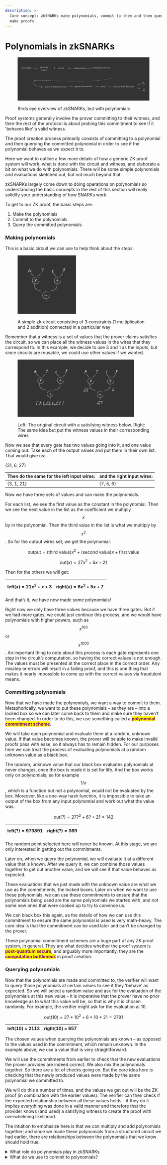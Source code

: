 ```yaml
---
description: >-
  Core concept: zkSNARKs make polynomials, commit to them and then query them to
  make proofs
---
```


# Polynomials in zkSNARKs

<figure><img src="../.gitbook/assets/3 kopya 3@4x.png" alt=""><figcaption><p>Birds eye overview of zkSNARKs, but with polynomials</p></figcaption></figure>

Proof systems generally involve the prover committing to their witness, and then the rest of the protocol is about probing this commitment to see if it 'behaves like' a valid witness.&#x20;

The proof creation process primarily consists of committing to a polynomial and then querying the committed polynomial in order to see if the polynomial behaves as we expect it to.

Here we want to outline a few more details of how a generic ZK proof system will work, what is done with the circuit and witness, and elaborate a bit on what we do with polynomials. There will be some simple polynomials and evaluations sketched out, but not much beyond that.&#x20;

zkSNARKs largely come down to doing operations on polynomials so understanding the basic concepts in the rest of this section will really solidify your understanding of how SNARKs work.&#x20;

To get to our ZK proof, the basic steps are:

1. Make the polynomials
2. Commit to the polynomials
3. Query the committed polynomials&#x20;

### Making polynomials

This is a basic circuit we can use to help think about the steps:

<figure><img src="../.gitbook/assets/1 kopya 5@4x.png" alt="" width="188"><figcaption><p>A simple zk-circuit consisting of 3 constraints (1 multiplication and 2 addition) connected in a particular way</p></figcaption></figure>

Remember that a witness is a set of values that the prover claims satisfies the circuit, so we can place all the witness values in the wires that they correspond to. In this example, we decide to use 3 and 1 as the inputs, but since circuits are reusable, we could use other values if we wanted.&#x20;

<figure><img src="../.gitbook/assets/3 kopya 4@4x.png" alt="" width="375"><figcaption><p>Left: The original circuit with a satisfying witness below. Right: The same idea but put the witness values in their corresponding wires</p></figcaption></figure>

Now we see that every gate has two values going into it, and one value coming out. Take each of the output values and put them in their own list. That would give us:&#x20;

{21, 6, 27}

| Then do the same for the left input wires: | and the right input wires: |
| ------------------------------------------ | -------------------------- |
| {3, 1, 21}                                 | {7, 5, 6}                  |

Now we have three sets of values and can make the polynomials.

For each list, we see the first value as the constant in the polynomial. Then we see the next value in the list as the coefficient we multiply $$x$$ by in the polynomial. Then the third value in the list is what we multiply by $$x^2$$. So for the output wires set, we get the polynomial:

$$\text{output} = (\text{third value})x^2 + (\text{second value})x + \text{first value}$$

$$\text{out}(x) = 27x^2 + 6x + 21$$

Then for the others we will get:

| $$\text{left}(x) = 21x^2 + x + 3$$ | $$\text{right}(x) = 6x^2 + 5x + 7$$ |
| ---------------------------------- | ----------------------------------- |

And that’s it, we have now made some polynomials!

Right now we only have three values because we have three gates. But if we had more gates, we could just continue this process, and we would have polynomials with higher powers, such as $$x^{100}$$ or $$x^{1000}$$. An important thing to note about this process is each gate represents one step in the circuit’s computation, so having the correct values is not enough. The values must be presented at the correct place in the correct order. Any misstep or errors will result in a failing proof, and this is one thing that makes it nearly impossible to come up with the correct values via fraudulent means.&#x20;

### Committing polynomials

Now that we have made the polynomials, we want a way to commit to them. Metaphorically, we want to put these polynomials – as they are – into a locked box so we can later come back to them and make sure they haven’t been changed. In order to do this, we use something called a <mark style="color:purple;">**polynomial commitment scheme**</mark>.

We will take each polynomial and evaluate them at a random, unknown value. If that value becomes known, the prover will be able to make invalid proofs pass with ease, so it always has to remain hidden. For our purposes here we can treat the process of evaluating polynomials at a random unknown value as a black box.

The random, unknown value that our black box evaluates polynomials at never changes, once the box is made it is set for life. And the box works only on polynomials; so for example $$1/x$$, which is a function but not a polynomial, would not be evaluated by the box. Moreover, like a one-way hash function, it is impossible to take an output of the box from any input polynomial and work out what the value was.

$$\text{out}(?) = 27?^2 + 6? + 21 = 142$$

| $$\text{left}(?) = 973891$$ | $$\text{right}(?) = 369$$ |
| --------------------------- | ------------------------- |

The random point selected here will never be known. At this stage, we are only interested in getting out the commitments.&#x20;

Later on, when we query the polynomial, we will evaluate it at a different value that is known. After we query it, we can combine those values together to get out another value, and we will see if that value behaves as expected.

These evaluations that we just made with the unknown value are what we use as the commitments, the locked boxes. Later on when we want to use these polynomials, we can use these commitments to ensure that the polynomials being used are the same polynomials we started with, and not some new ones that were cooked up to try to convince us.

We can black box this again, as the details of how we can use this commitment to ensure the same polynomial is used is very math-heavy. The core idea is that the commitment can be used later and can’t be changed by the prover.&#x20;

These polynomial commitment schemes are a huge part of any ZK proof system, in general. They are what decides whether the proof system is <mark style="color:purple;">**post-quantum secure**</mark>**,** and arguably more importantly, they are the <mark style="color:purple;">**computation bottleneck**</mark> in proof creation.

### Querying polynomials

Now that the polynomials are made and committed to, the verifier will want to query those polynomials at certain values to see if they ‘behave’ as expected. So we will select a random value and ask for the evaluation of the polynomials at this new value - it is imperative that the prover have no prior knowledge as to what this value will be, so that is why it is chosen randomly. For example, the verifier might ask for the evaluation at 10.

$$\text{out}(10) = 27*10^2 + 6*10 + 21 = 2781$$

| left(10) = 2113 | right(10) = 657 |
| --------------- | --------------- |

The chosen values when querying the polynomials are known – as opposed to the values used in the commitment, which remain unknown. In the example above, we use a value that is very straightforward.

We will use the commitments from earlier to check that the new evaluations the prover provides are indeed correct. We also mix the polynomials together. So there are a lot of checks going on. But the core idea here is checking that the newly produced values were made by the same polynomial we committed to.

We will do this a number of times, and the values we get out will be the ZK proof (in combination with the earlier values). The verifier can then check if the expected relationship between all these values holds - if they do it implies everything was done in a valid manner and therefore that the provider knows (and used) a satisfying witness to create the proof with overwhelming likelihood.

The intuition to emphasize here is that we can multiply and add polynomials together; and since we made these polynomials from a structured circuit we had earlier, there are relationships between the polynomials that we know should hold true.

<details>

<summary>What role do polynomials play in zkSNARKs</summary>

zkSNARKs first need to make polynomials to represent the computation, then commit to them so that they can't change them. Then these polynomials are queried, and these values are combined and checked to see if they behave as expected

</details>

<details>

<summary>What do we use to commit to polynomials?</summary>

We use polynomial commitment schemes, which are sort of like putting them in a locked box to be used later to see whether new values come from the same polynomial

</details>
